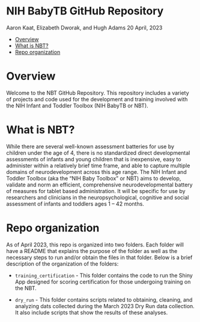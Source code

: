 NIH BabyTB GitHub Repository
================
Aaron Kaat, Elizabeth Dworak, and Hugh Adams
20 April, 2023

- <a href="#overview" id="toc-overview">Overview</a>
- <a href="#what-is-nbt" id="toc-what-is-nbt">What is NBT?</a>
- <a href="#repo-organization" id="toc-repo-organization">Repo
  organization</a>

# Overview

Welcome to the NBT GitHub Repository. This repository includes a variety
of projects and code used for the development and training involved with
the NIH Infant and Toddler Toolbox (NIH BabyTB or NBT).

# What is NBT?

While there are several well-known assessment batteries for use by
children under the age of 4, there is no standardized direct
developmental assessments of infants and young children that is
inexpensive, easy to administer within a relatively brief time frame,
and able to capture multiple domains of neurodevelopment across this age
range. The NIH Infant and Toddler Toolbox (aka the “NIH Baby Toolbox” or
NBT) aims to develop, validate and norm an efficient, comprehensive
neurodevelopmental battery of measures for tablet based administration.
It will be specific for use by researchers and clinicians in the
neuropsychological, cognitive and social assessment of infants and
toddlers ages 1 – 42 months.

# Repo organization

As of April 2023, this repo is organized into two folders. Each folder
will have a README that explains the purpose of the folder as well as
the necessary steps to run and/or obtain the files in that folder. Below
is a brief description of the organization of the folders:

- `training_certification` - This folder contains the code to run the
  Shiny App designed for scoring certification for those undergoing
  training on the NBT.

- `dry_run` - This folder contains scripts related to obtaining,
  cleaning, and analyzing dats collected during the March 2023 Dry Run
  data collection. It also include scripts that show the results of
  these analyses.
